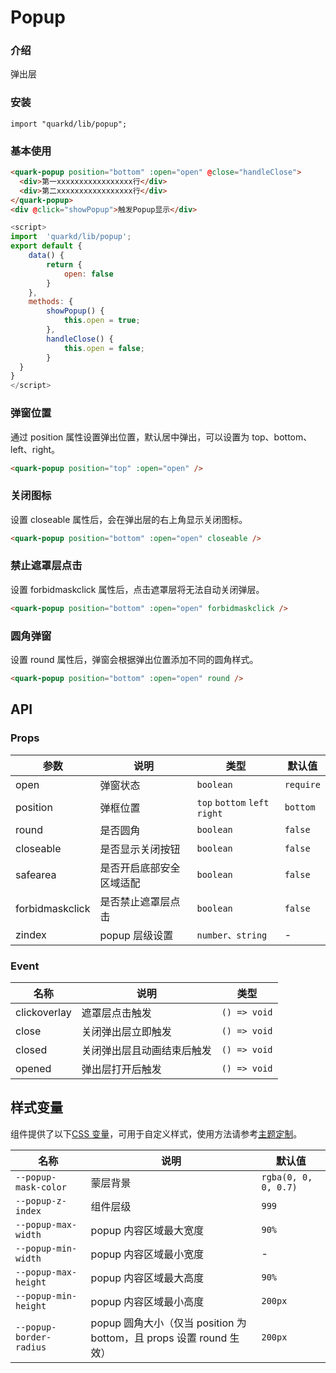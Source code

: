 # Popup

### 介绍

弹出层

### 安装

```tsx
import "quarkd/lib/popup";
```

### 基本使用

```html
<quark-popup position="bottom" :open="open" @close="handleClose">
  <div>第一xxxxxxxxxxxxxxxxx行</div>
  <div>第二xxxxxxxxxxxxxxxxx行</div>
</quark-popup>
<div @click="showPopup">触发Popup显示</div>
```

```js
<script>
import  'quarkd/lib/popup';
export default {
    data() {
        return {
            open: false
        }
    },
    methods: {
        showPopup() {
            this.open = true;
        },
        handleClose() {
            this.open = false;
        }
  }
}
</script>
```

### 弹窗位置

通过 position 属性设置弹出位置，默认居中弹出，可以设置为 top、bottom、left、right。

```html
<quark-popup position="top" :open="open" />
```

### 关闭图标

设置 closeable 属性后，会在弹出层的右上角显示关闭图标。

```html
<quark-popup position="bottom" :open="open" closeable />
```

### 禁止遮罩层点击

设置 forbidmaskclick 属性后，点击遮罩层将无法自动关闭弹层。

```html
<quark-popup position="bottom" :open="open" forbidmaskclick />
```

### 圆角弹窗

设置 round 属性后，弹窗会根据弹出位置添加不同的圆角样式。

```html
<quark-popup position="bottom" :open="open" round />
```

## API

### Props

| 参数            | 说明                     | 类型                          | 默认值    |
| --------------- | ------------------------ | ----------------------------- | --------- |
| open            | 弹窗状态                 | `boolean`                     | `require` |
| position        | 弹框位置                 | `top` `bottom` `left` `right` | `bottom`  |
| round           | 是否圆角                 | `boolean`                     | `false`   |
| closeable       | 是否显示关闭按钮         | `boolean`                     | `false`   |
| safearea        | 是否开启底部安全区域适配 | `boolean`                     | `false`   |
| forbidmaskclick | 是否禁止遮罩层点击       | `boolean`                     | `false`   |
| zindex          | popup 层级设置           | `number、string`              | -         |

### Event

| 名称   | 说明         | 类型          |
| ------ | ------------ | ------------- |
| clickoverlay | 遮罩层点击触发 | `() => void` |
| close | 关闭弹出层立即触发 | `() => void` |
| closed | 关闭弹出层且动画结束后触发 | `() => void` |
| opened | 弹出层打开后触发           | `() => void` |

## 样式变量

组件提供了以下[CSS 变量](https://developer.mozilla.org/zh-CN/docs/Web/CSS/Using_CSS_custom_properties)，可用于自定义样式，使用方法请参考[主题定制](#/zh-CN/guide/theme)。

| 名称                    | 说明                                                                | 默认值               |
| ----------------------- | ------------------------------------------------------------------- | -------------------- |
| `--popup-mask-color`    | 蒙层背景                                                            | `rgba(0, 0, 0, 0.7)` |
| `--popup-z-index`       | 组件层级                                                            | `999`                |
| `--popup-max-width`     | popup 内容区域最大宽度                                              | `90%`                |
| `--popup-min-width`     | popup 内容区域最小宽度                                              | -                    |
| `--popup-max-height`    | popup 内容区域最大高度                                              | `90%`                |
| `--popup-min-height`    | popup 内容区域最小高度                                              | `200px`              |
| `--popup-border-radius` | popup 圆角大小（仅当 position 为 bottom，且 props 设置 round 生效） | `200px`              |
